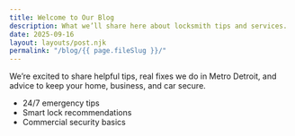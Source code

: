 ```yaml
---
title: Welcome to Our Blog
description: What we’ll share here about locksmith tips and services.
date: 2025-09-16
layout: layouts/post.njk
permalink: "/blog/{{ page.fileSlug }}/"
---
```

We’re excited to share helpful tips, real fixes we do in Metro Detroit, and advice to keep your home, business, and car secure.

- 24/7 emergency tips
- Smart lock recommendations
- Commercial security basics

